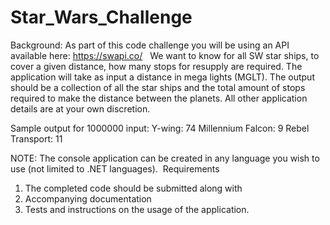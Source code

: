 # Star_Wars_Challenge

Background: 
As part of this code challenge you will be using an API available here: https://swapi.co/  
We want to know for all SW star ships, to cover a given distance, how many stops for resupply are required.
The application will take as input a distance in mega lights (MGLT).
The output should be a collection of all the star ships and the total amount of stops required to make the distance between the planets.
All other application details are at your own discretion.

Sample output for 1000000 input:
Y-wing: 74
Millennium Falcon: 9
Rebel Transport: 11

NOTE: The console application can be created in any language you wish to use (not limited to .NET languages).
 Requirements
1) The completed code should be submitted along with 
2) Accompanying documentation
3) Tests and instructions on the usage of the application.

